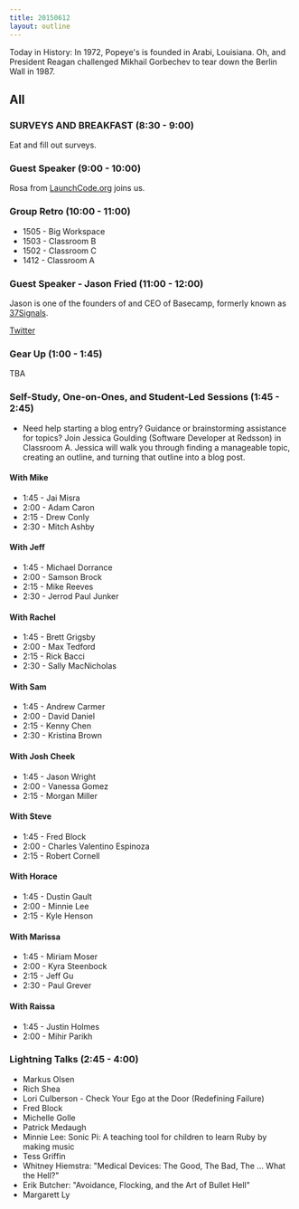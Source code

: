 ```yaml
---
title: 20150612
layout: outline
---
```


Today in History: In 1972, Popeye's is founded in Arabi, Louisiana. Oh, and President Reagan 
challenged Mikhail Gorbechev to tear down the Berlin Wall in 1987.

## All

### SURVEYS AND BREAKFAST (8:30 - 9:00)

Eat and fill out surveys.

### Guest Speaker (9:00 - 10:00)

Rosa from [LaunchCode.org](http://launchcode.org) joins us.

### Group Retro (10:00 - 11:00)

* 1505 - Big Workspace
* 1503 - Classroom B
* 1502 - Classroom C
* 1412 - Classroom A

### Guest Speaker - Jason Fried (11:00 - 12:00)

Jason is one of the founders of and CEO of Basecamp, formerly known as 
[37Signals](http://www.37signals.com).

[Twitter](https://twitter.com/jasonfried)

### Gear Up (1:00 - 1:45)

TBA

### Self-Study, One-on-Ones, and Student-Led Sessions (1:45 - 2:45)

* Need help starting a blog entry? Guidance or brainstorming assistance for topics? Join Jessica Goulding (Software Developer at Redsson) in Classroom A. Jessica will walk you through finding a manageable topic, creating an outline, and turning that outline into a blog post. 

#### With Mike
* 1:45 - Jai Misra
* 2:00 - Adam Caron
* 2:15 - Drew Conly 
* 2:30 - Mitch Ashby
 
#### With Jeff
* 1:45 - Michael Dorrance
* 2:00 - Samson Brock
* 2:15 - Mike Reeves
* 2:30 - Jerrod Paul Junker

#### With Rachel
* 1:45 - Brett Grigsby
* 2:00 - Max Tedford
* 2:15 - Rick Bacci
* 2:30 - Sally MacNicholas

#### With Sam
* 1:45 - Andrew Carmer
* 2:00 - David Daniel
* 2:15 - Kenny Chen
* 2:30 - Kristina Brown

#### With Josh Cheek
* 1:45 - Jason Wright
* 2:00 - Vanessa Gomez
* 2:15 - Morgan Miller 


#### With Steve
* 1:45 - Fred Block
* 2:00 - Charles Valentino Espinoza
* 2:15 - Robert Cornell


#### With Horace
* 1:45 - Dustin Gault
* 2:00 - Minnie Lee
* 2:15 - Kyle Henson 


#### With Marissa
* 1:45 - Miriam Moser
* 2:00 - Kyra Steenbock
* 2:15 - Jeff Gu
* 2:30 - Paul Grever

#### With Raissa
* 1:45 - Justin Holmes
* 2:00 - Mihir Parikh

### Lightning Talks (2:45 - 4:00)

* Markus Olsen
* Rich Shea
* Lori Culberson - Check Your Ego at the Door (Redefining Failure)
* Fred Block
* Michelle Golle
* Patrick Medaugh
* Minnie Lee: Sonic Pi: A teaching tool for children to learn Ruby by making music
* Tess Griffin
* Whitney Hiemstra: "Medical Devices: The Good, The Bad, The … What the Hell?"
* Erik Butcher: "Avoidance, Flocking, and the Art of Bullet Hell"
* Margarett Ly

